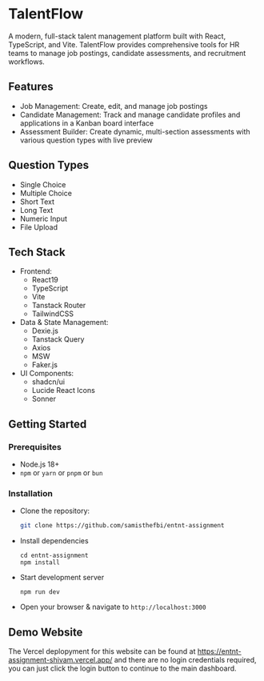 # TalentFlow
A modern, full-stack talent management platform built with React, TypeScript, and Vite. TalentFlow provides comprehensive tools for HR teams to manage job postings, candidate assessments, and recruitment workflows.

## Features
- Job Management: Create, edit, and manage job postings
- Candidate Management: Track and manage candidate profiles and applications in a Kanban board interface
- Assessment Builder: Create dynamic, multi-section assessments with various question types with live preview

## Question Types
- Single Choice
- Multiple Choice
- Short Text
- Long Text
- Numeric Input
- File Upload

## Tech Stack
- Frontend:
  - React19
  - TypeScript
  - Vite
  - Tanstack Router
  - TailwindCSS
- Data & State Management:
  - Dexie.js
  - Tanstack Query
  - Axios
  - MSW
  - Faker.js
- UI Components:
  - shadcn/ui
  - Lucide React Icons
  - Sonner

## Getting Started

### Prerequisites
- Node.js 18+
- `npm` or `yarn` or `pnpm` or `bun`

### Installation
- Clone the repository: 
  ```bash
  git clone https://github.com/samisthefbi/entnt-assignment
  ```
- Install dependencies
  ```
  cd entnt-assignment
  npm install
  ```
- Start development server
  ```
  npm run dev
  ```
- Open your browser & navigate to `http://localhost:3000`

## Demo Website

The Vercel deplopyment for this website can be found at https://entnt-assignment-shivam.vercel.app/ and there are no login credentials required, you can just click the login button to continue to the main dashboard.
